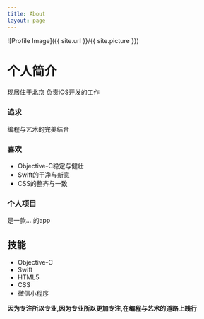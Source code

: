 ```yaml
---
title: About
layout: page
---
```

![Profile Image]({{ site.url }}/{{ site.picture }})

<h1>个人简介</h1>
<p>  现居住于北京 负责iOS开发的工作</p>
<h3>追求</h3>
<p>编程与艺术的完美结合</p>
<h3>喜欢</h3>
<ul>
	<li>Objective-C稳定与健壮</li>
	<li>Swift的干净与新意</li>
	<li>CSS的整齐与一致</li>
</ul>

<h3>个人项目</h3>
<p>是一款....的app</p>
<p></p>

<h2>技能</h2>

<ul class="skill-list">
	<li>Objective-C</li>
	<li>Swift</li>
	<li>HTML5</li>
	<li>CSS</li>
	<li>微信小程序</li>
</ul>

<strong>因为专注所以专业,因为专业所以更加专注,在编程与艺术的道路上践行</strong>

